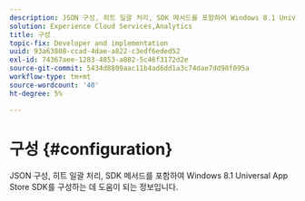 ```yaml
---
description: JSON 구성, 히트 일괄 처리, SDK 메서드를 포함하여 Windows 8.1 Universal App Store SDK를 구성하는 데 도움이 되는 정보입니다.
solution: Experience Cloud Services,Analytics
title: 구성
topic-fix: Developer and implementation
uuid: 93a63808-ccad-4dae-a822-c3edf6eded52
exl-id: 74367aee-1283-4853-a802-5c46f3172d2e
source-git-commit: 5434d8809aac11b4ad6dd1a3c74dae7dd98f095a
workflow-type: tm+mt
source-wordcount: '40'
ht-degree: 5%

---
```


# 구성 {#configuration}

JSON 구성, 히트 일괄 처리, SDK 메서드를 포함하여 Windows 8.1 Universal App Store SDK를 구성하는 데 도움이 되는 정보입니다.
